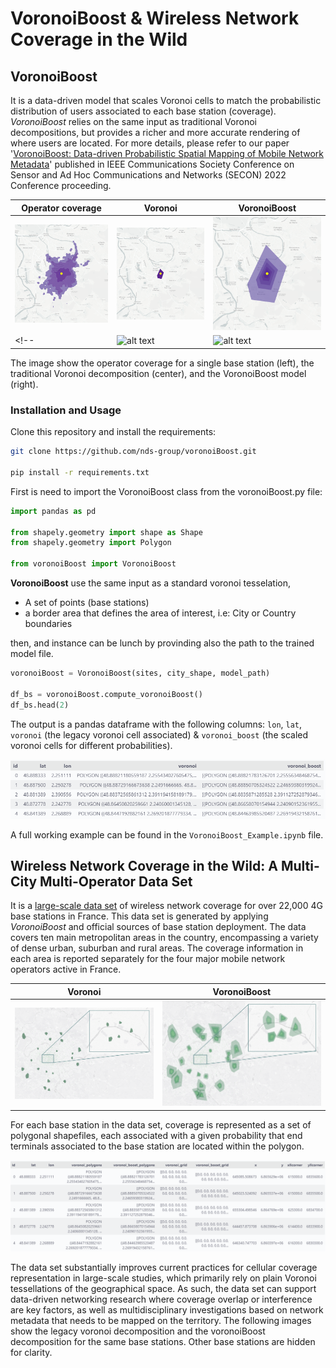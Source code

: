 # VoronoiBoost & Wireless Network Coverage in the Wild

## VoronoiBoost

It is a data-driven model that scales Voronoi cells to match the probabilistic distribution of
users associated to each base station (coverage).
*VoronoiBoost* relies on the same input as traditional Voronoi decompositions, but provides a richer and more accurate rendering of where users are located.
For more details, please refer to our paper '[VoronoiBoost: Data-driven Probabilistic Spatial Mapping of Mobile Network Metadata](https://ieeexplore.ieee.org/document/9918610)' published in IEEE Communications Society Conference on Sensor and Ad Hoc Communications and Networks (SECON) 2022 Conference proceeding.

| Operator coverage                             | Voronoi                                    | VoronoiBoost                             |
| ---------------------------------------- | ------------------------------------------ | ---------------------------------------- |
| ![alt text](images/PARIS_1648_p_l_t.png) | ![alt text](images/PARIS_1648_voronoi.png) | ![alt text](images/PARIS_1648_model.png) |
<!-- | ![alt text](images/PARIS_810_p_l_t.png)  | ![alt text](images/PARIS_810_voronoi.png)  | ![alt text](images/PARIS_810_model.png)  | -->
The image show the operator coverage for a single base station (left), the traditional Voronoi decomposition (center), and the VoronoiBoost model (right).


### Installation and Usage

Clone this repository and install the requirements:

```bash
git clone https://github.com/nds-group/voronoiBoost.git

pip install -r requirements.txt
```

First is need to import the VoronoiBoost class from the voronoiBoost.py file:

```python
import pandas as pd

from shapely.geometry import shape as Shape
from shapely.geometry import Polygon

from voronoiBoost import VoronoiBoost
```

**VoronoiBoost** use the same input as a standard voronoi tesselation, 
* A set of points (base stations) 
* a border area that defines the area of interest, i.e: City or Country boundaries

then, and instance can be lunch by provinding also the path to the trained model file.

```python
voronoiBoost = VoronoiBoost(sites, city_shape, model_path)

df_bs = voronoiBoost.compute_voronoiBoost()
df_bs.head(2)
```

The output is a pandas dataframe with the following columns:
``lon``, ``lat``, ``voronoi`` (the legacy voronoi cell associated) & ``voronoi_boost`` (the scaled voronoi cells for different probabilities).

<img src="images/VoronoiBoost_Output_Dataframe.png" alt="VoronoiBoost output dataframe" max-width="85%"/>

A full working example can be found in the ``VoronoiBoost_Example.ipynb`` file.


## Wireless Network Coverage in the Wild: A Multi-City Multi-Operator Data Set

It is a [large-scale data set](https://github.com/nds-group/voronoiBoost/tree/main/coverage) of wireless network coverage for over 22,000 4G base stations in France. This data set is generated by applying *VoronoiBoost* and official sources of base station deployment. The data covers ten main metropolitan areas in the country, encompassing a variety of dense urban, suburban and rural areas. The coverage information in each area is reported separately for the four major mobile network operators active in France.

| Voronoi | VoronoiBoost |
| ------------------- | ------------ |
| ![alt text](images/Voronoi_Orange_Paris_same_color.png)  | ![alt text](images/VoronoiBoost_Orange_Paris_same_color.png) 

For each base station in the data set, coverage is represented as a set of polygonal shapefiles, each associated with a given probability that end terminals associated to the base station are located within the polygon.

<img src="images/Dataset_Dataframe.png" alt="Dataset Dataframe" max-width="100%"/>

The data set substantially improves current practices for cellular coverage representation in large-scale studies, which primarily rely on plain Voronoi tessellations of the geographical space.
As such, the data set can support data-driven networking research where coverage overlap or interference are key factors, as well as multidisciplinary investigations based on network metadata that needs to be mapped on the territory.
The following images show the legacy voronoi decomposition and the voronoiBoost decomposition for the same base stations. Other base stations are hidden for clarity.
